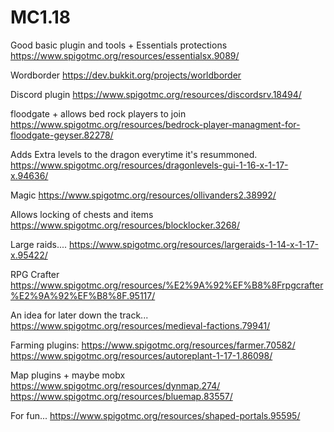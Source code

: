 # MC1.18


Good basic plugin and tools + Essentials protections
https://www.spigotmc.org/resources/essentialsx.9089/

Wordborder
https://dev.bukkit.org/projects/worldborder

Discord plugin
https://www.spigotmc.org/resources/discordsrv.18494/

floodgate + allows bed rock players to join
https://www.spigotmc.org/resources/bedrock-player-managment-for-floodgate-geyser.82278/

Adds Extra levels to the dragon everytime it's resummoned.
https://www.spigotmc.org/resources/dragonlevels-gui-1-16-x-1-17-x.94636/

Magic
https://www.spigotmc.org/resources/ollivanders2.38992/

Allows locking of chests and items
https://www.spigotmc.org/resources/blocklocker.3268/

Large raids....
https://www.spigotmc.org/resources/largeraids-1-14-x-1-17-x.95422/

RPG Crafter
https://www.spigotmc.org/resources/%E2%9A%92%EF%B8%8Frpgcrafter%E2%9A%92%EF%B8%8F.95117/


An idea for later down the track...
https://www.spigotmc.org/resources/medieval-factions.79941/

Farming plugins:
https://www.spigotmc.org/resources/farmer.70582/
https://www.spigotmc.org/resources/autoreplant-1-17-1.86098/

Map plugins + maybe mobx
https://www.spigotmc.org/resources/dynmap.274/
https://www.spigotmc.org/resources/bluemap.83557/

For fun...
https://www.spigotmc.org/resources/shaped-portals.95595/
